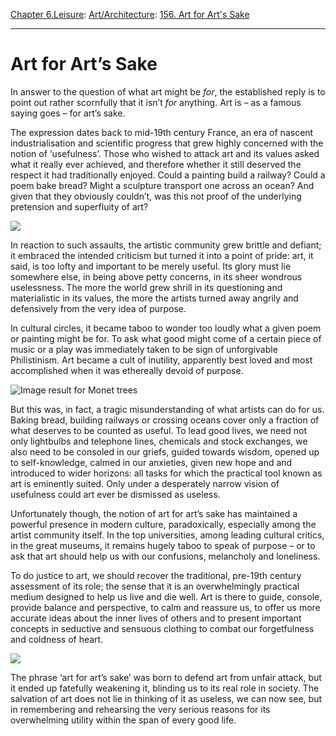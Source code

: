[Chapter 6.Leisure](https://www.theschooloflife.com/thebookoflife/category/leisure/): [Art/Architecture](https://www.theschooloflife.com/thebookoflife/category/leisure/artarchitecture/): [156. Art for Art's Sake](https://www.theschooloflife.com/thebookoflife/art-for-arts-sake/)

* * *

# Art for Art’s Sake

In answer to the question of what art might be _for_, the established reply is to point out rather scornfully that it isn’t _for_ anything. Art is – as a famous saying goes – for art’s sake.

The expression dates back to mid-19th century France, an era of nascent industrialisation and scientific progress that grew highly concerned with the notion of ‘usefulness’. Those who wished to attack art and its values asked what it really ever achieved, and therefore whether it still deserved the respect it had traditionally enjoyed. Could a painting build a railway? Could a poem bake bread? Might a sculpture transport one across an ocean? And given that they obviously couldn’t, was this not proof of the underlying pretension and superfluity of art?

![](https://www.theschooloflife.com/thebookoflife/wp-content/uploads/2018/02/571_paris_saint_lazare.jpg)

In reaction to such assaults, the artistic community grew brittle and defiant; it embraced the intended criticism but turned it into a point of pride: art, it said, is too lofty and important to be merely useful. Its glory must lie somewhere else, in being above petty concerns, in its sheer wondrous uselessness. The more the world grew shrill in its questioning and materialistic in its values, the more the artists turned away angrily and defensively from the very idea of purpose.

In cultural circles, it became taboo to wonder too loudly what a given poem or painting might be for. To ask what good might come of a certain piece of music or a play was immediately taken to be sign of unforgivable Philistinism. Art became a cult of inutility, apparently best loved and most accomplished when it was ethereally devoid of purpose.

![Image result for Monet trees](https://ae01.alicdn.com/kf/HTB1GKVUIFXXXXagXXXXq6xXFXXXC/-font-b-Trees-b-font-by-the-Seashore-at-Antibes-Claude-font-b-Monet-b.jpg)

But this was, in fact, a tragic misunderstanding of what artists can do for us. Baking bread, building railways or crossing oceans cover only a fraction of what deserves to be counted as useful. To lead good lives, we need not only lightbulbs and telephone lines, chemicals and stock exchanges, we also need to be consoled in our griefs, guided towards wisdom, opened up to self-knowledge, calmed in our anxieties, given new hope and and introduced to wider horizons: all tasks for which the practical tool known as art is eminently suited. Only under a desperately narrow vision of usefulness could art ever be dismissed as useless.

Unfortunately though, the notion of art for art’s sake has maintained a powerful presence in modern culture, paradoxically, especially among the artist community itself. In the top universities, among leading cultural critics, in the great museums, it remains hugely taboo to speak of purpose – or to ask that art should help us with our confusions, melancholy and loneliness.

To do justice to art, we should recover the traditional, pre-19th century assessment of its role; the sense that it is an overwhelmingly practical medium designed to help us live and die well. Art is there to guide, console, provide balance and perspective, to calm and reassure us, to offer us more accurate ideas about the inner lives of others and to present important concepts in seductive and sensuous clothing to combat our forgetfulness and coldness of heart.

![](http://www.quondam.com/18/1834i03.jpg)

The phrase ‘art for art’s sake’ was born to defend art from unfair attack, but it ended up fatefully weakening it, blinding us to its real role in society. The salvation of art does not lie in thinking of it as useless, we can now see, but in remembering and rehearsing the very serious reasons for its overwhelming utility within the span of every good life.
